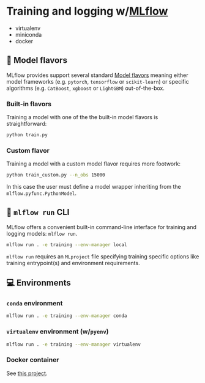 # Training and logging w/[MLflow](https://mlflow.org/)

- virtualenv
- miniconda 
- docker

## :candy: Model flavors

MLflow provides support several standard [Model flavors](https://mlflow.org/docs/latest/models.html#built-in-model-flavors) meaning either model frameworks (e.g. `pytorch`, `tensorflow` or `scikit-learn`) or specific algorithms (e.g. `CatBoost`, `xgboost` or `LightGBM`) out-of-the-box. 

### Built-in flavors

Training a model with one of the the built-in model flavors is straightforward:

```bash
python train.py
```

### Custom flavor

Training a model with a custom model flavor requires more footwork:

```bash
python train_custom.py --n_obs 15000
```

In this case the user must define a model wrapper inheriting from the `mlflow.pyfunc.PythonModel`.

## :shell: `mlflow run` CLI

MLflow offers a convenient built-in command-line interface for training and logging models: `mlflow run`. 

```bash
mlflow run . -e training --env-manager local
```
`mlflow run` requires an `MLproject` file specifying training specific options like training entrypoint(s) and environment requirements.

## :computer: Environments

### `conda` environment

```bash
mlflow run . -e training --env-manager conda
```

### `virtualenv` environment (w/`pyenv`)

```bash
mlflow run . -e training --env-manager virtualenv
```

### Docker container

See [this project](https://github.com/smaakage85/mlflowdocker).











